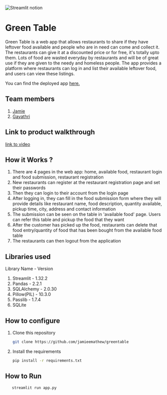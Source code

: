 

![Streamlit notion](https://github.com/TH-Activities/saturday-hack-night-template/assets/117498997/e8052bb6-ad89-48c3-b6e9-124f94c1cd01)




# Green Table
Green Table is a web app that allows restaurants to share if they have leftover food available and people who are in need can come and collect it. The restaurants can give it at a discounted price or for free, it's totally upto them. Lots of food are wasted everyday by restaurants and will be of great use if they are given to the needy and homeless people. The app provides a platform where restaurants can log in and list their available leftover food, and users can view these listings.

You can find the deployed app [here.](https://greentable-jmgh1328.streamlit.app/)

## Team members
1. [Jamie](https://github.com/jamieemathew)
2. [Gayathri](https://github.com/Gxyathri)
## Link to product walkthrough
[link to video](https://drive.google.com/file/d/1kHWvzGsU89oJ83RmJctKVV3CCIXsh6Uc/view?usp=sharing)
## How it Works ?
1. There are 4 pages in the web app: home, available food, restaurant login and food submission, restaurant registration
2. New restaurants can register at the restaurant registration page and set their passwords
3. Then they can login to their account from the login page
4. After logging in, they can fill in the food submission form where they will provide details like restaurant name, food description, quantity available, pickup time, city, address and contact information
5. The submission can be seen on the table in 'available food' page. Users can refer this table and pickup the food that they want
6. After the customer has picked up the food, restaurants can delete that food entry/quantity of food that has been bought from the available food table
7. The restaurants can then logout from the application

## Libraries used
Library Name - Version
1. Streamlit    - 1.32.2
2. Pandas       - 2.2.1
3. SQLAlchemy   - 2.0.30
4. Pillow(PIL)  - 10.3.0
5. Passlib      - 1.7.4
6. SQLite
## How to configure
1. Clone this repository
   ```bash
   git clone https://github.com/jamieemathew/greentable
   ```
2. Install the requirements
   ```bash
   pip install -r requirements.txt
   ```
## How to Run
```bash
   streamlit run app.py
   ```
